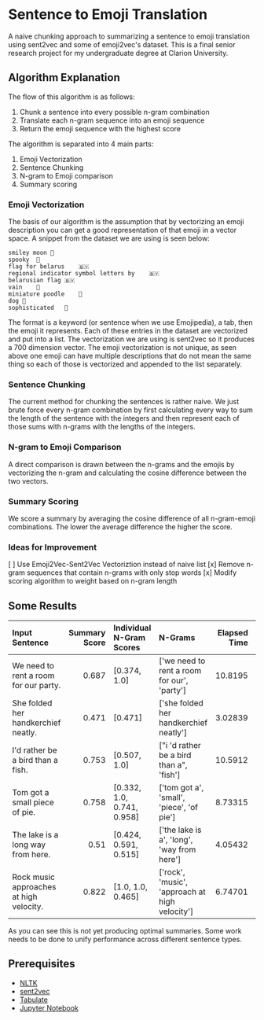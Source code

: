 # Sentence to Emoji Translation
A naive chunking approach to summarizing a sentence to emoji translation using sent2vec and some of emoji2vec's dataset. This is a final senior research project for my undergraduate degree at Clarion University.

## Algorithm Explanation
The flow of this algorithm is as follows:
  1. Chunk a sentence into every possible n-gram combination
  2. Translate each n-gram sequence into an emoji sequence
  3. Return the emoji sequence with the highest score
  
The algorithm is separated into 4 main parts:
  1. Emoji Vectorization
  2. Sentence Chunking
  3. N-gram to Emoji comparison
  4. Summary scoring

### Emoji Vectorization
The basis of our algorithm is the assumption that by vectorizing an emoji description you can get a good representation of that emoji in a vector space. A snippet from the dataset we are using is seen below:
```
smiley moon	🌝
spooky	🌝
flag for belarus	🇧🇾
regional indicator symbol letters by	🇧🇾
belarusian flag	🇧🇾
vain	🐩
miniature poodle	🐩
dog	🐩
sophisticated	🐩
```
The format is a keyword (or sentence when we use Emojipedia), a tab, then the emoji it represents. Each of these entries in the dataset are vectorized and put into a list. The vectorization we are using is sent2vec so it produces a 700 dimension vector. The emoji vectorization is not unique, as seen above one emoji can have multiple descriptions that do not mean the same thing so each of those is vectorized and appended to the list separately.

### Sentence Chunking
The current method for chunking the sentences is rather naive. We just brute force every n-gram combination by first calculating every way to sum the length of the sentence with the integers and then represent each of those sums with n-grams with the lengths of the integers.

### N-gram to Emoji Comparison
A direct comparison is drawn between the n-grams and the emojis by vectorizing the n-gram and calculating the cosine difference between the two vectors.

### Summary Scoring
We score a summary by averaging the cosine difference of all n-gram-emoji combinations. The lower the average difference the higher the score. 

### Ideas for Improvement
[ ] Use Emoji2Vec-Sent2Vec Vectoriztion instead of naive list
[x] Remove n-gram sequences that contain n-grams with only stop words
[x] Modify scoring algorithm to weight based on n-gram length 

## Some Results
| Input Sentence                          |   Summary Score | Individual N-Gram Scores   | N-Grams                                        |   Elapsed Time | Emoji Results   |
|:----------------------------------------|----------------:|:---------------------------|:-----------------------------------------------|---------------:|:----------------|
| We need to rent a room for our party.   |           0.687 | [0.374, 1.0]               | ['we need to rent a room for our', 'party']    |       10.8195  | 🚪🎈            |
| She folded her handkerchief neatly.     |           0.471 | [0.471]                    | ['she folded her handkerchief neatly']         |        3.02839 | 🙏              |
| I'd rather be a bird than a fish.       |           0.753 | [0.507, 1.0]               | ["i 'd rather be a bird than a", 'fish']       |       10.5912  | 🐥♓            |
| Tom got a small piece of pie.           |           0.758 | [0.332, 1.0, 0.741, 0.958] | ['tom got a', 'small', 'piece', 'of pie']      |        8.73315 | 💯🚼🎩🍏        |
| The lake is a long way from here.       |           0.51  | [0.424, 0.591, 0.515]      | ['the lake is a', 'long', 'way from here']     |        4.05432 | 💯🤥🈁          |
| Rock music approaches at high velocity. |           0.822 | [1.0, 1.0, 0.465]          | ['rock', 'music', 'approach at high velocity'] |        6.74701 | 🎸🎻🚄  |

As you can see this is not yet producing optimal summaries. Some work needs to be done to unify performance across different sentence types.


## Prerequisites
- [NLTK](https://www.nltk.org/)
- [sent2vec](https://github.com/epfml/sent2vec)
- [Tabulate](https://pypi.org/project/tabulate/)
- [Jupyter Notebook](https://jupyter.org/)


